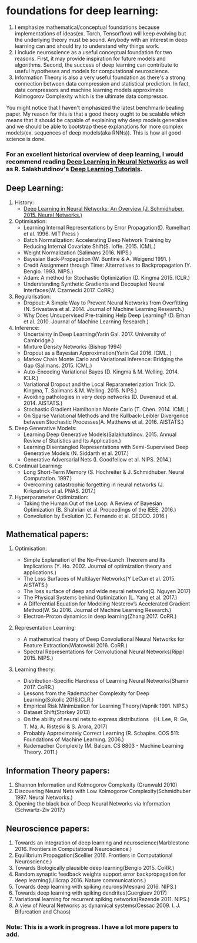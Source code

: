 # foundations for deep learning:
1. I emphasize mathematical/conceptual foundations because implementations of ideas(ex. Torch, Tensorflow)
   will keep evolving but the underlying theory must be sound. Anybody with an interest in deep learning 
   can and should try to understand why things work. 
2. I include neuroscience as a useful conceptual foundation for two reasons. First, it may provide inspiration
   for future models and algorithms. Second, the success of deep learning can contribute to useful hypotheses
   and models for computational neuroscience. 
3. Information Theory is also a very useful foundation as there's a strong connection between data compression
and statistical prediction. In fact, data compressors and machine learning models approximate Kolmogorov Complexity
which is the ultimate data compressor. 

You might notice that I haven't emphasized the latest benchmark-beating paper. My reason for this is that a good
theory ought to be scalable which means that it should be capable of explaining why deep models generalise and we
should be able to bootstrap these explanations for more complex models(ex. sequences of deep models(aka RNNs)).
This is how all good science is done. 

### For an excellent historical overview of deep learning, I would recommend reading [Deep Learning in Neural Networks](https://github.com/pauli-space/foundations_for_deep_learning/blob/master/deep_learning/history_of_deep_learning/deep_learning_in_neural_networks.pdf) as well as R. Salakhutdinov's [Deep Learning Tutorials](https://www.youtube.com/watch?v=-SY4-GkDM8g&t=4s). 

## Deep Learning:
1. History:
	* [Deep Learning in Neural Networks: An Overview (J. Schmidhuber. 2015. Neural Networks.)](https://github.com/pauli-space/foundations_for_deep_learning/blob/master/deep_learning/history_of_deep_learning/deep_learning_in_neural_networks.pdf)
2. Optimisation:
	* Learning Internal Representations by Error Propagation(D. Rumelhart et al. 1996. MIT Press ) 
	* Batch Normalization: Accelerating Deep Network Training by Reducing Internal Covariate Shift(S. Ioffe. 2015. ICML.)
	* Weight Normalization (Salimans 2016. NIPS.)
	* Bayesian Back-Propagation (W. Buntine & A. Weigend 1991. )
	* Credit Assignment through Time: Alternatives to Backpropagation (Y. Bengio. 1993. NIPS.)
	* Adam: A method for Stochastic Optimization (D. Kingma 2015. ICLR.)
	* Understanding Synthetic Gradients and Decoupled Neural Interfaces(W. Czarnecki 2017. CoRR.)
3. Regularisation:
	* Dropout: A Simple Way to Prevent Neural Networks from Overfitting (N. Srivastava et al. 2014. Journal of Machine Learning Research.)
	* Why Does Unsupervised Pre-training Help Deep Learning? (D. Erhan et al. 2010. Journal of Machine Learning Research.)
4. Inference:
	* Uncertainty in Deep Learning(Yarin Gal. 2017. University of Cambridge.)
	* Mixture Density Networks (Bishop 1994)
	* Dropout as a Bayesian Approximation(Yarin Gal 2016. ICML. )
	* Markov Chain Monte Carlo and Variational Inference: Bridging the Gap (Salimans. 2015. ICML.)
	* Auto-Encoding Variational Bayes (D. Kingma & M. Welling. 2014. ICLR.)
	* Variational Dropout and the Local Reparameterization Trick (D. Kingma, T. Salimans & M. Welling. 2015. NIPS.)
	* Avoiding pathologies in very deep networks (D. Duvenaud et al. 2014. AISTATS.)
	* Stochastic Gradient Hamiltonian Monte Carlo (T. Chen. 2014. ICML.)
	* On Sparse Variational Methods and the Kullback-Leibler Divergence between Stochastic Processes(A. Matthews et al. 2016. AISTATS.)
5. Deep Generative Models:
	* Learning Deep Generative Models(Salakhutdinov. 2015. Annual Review of Statistics and Its Application.)
	* Learning Disentangled Representations with Semi-Supervised Deep Generative Models (N. Siddarth et al. 2017.)
	* Generative Adversarial Nets (I. Goodfellow et al. NIPS. 2014.)
6. Continual Learning:
	* Long Short-Term Memory (S. Hochreiter & J. Schmidhuber. Neural Computation. 1997.)
	* Overcoming catastrophic forgetting in neural networks (J. Kirkpatrick et al. PNAS. 2017.)
7. Hyperparameter Optimization:
	* Taking the Human Out of the Loop: A Review of Bayesian Optimization (B. Shahriari et al. Proceedings of the IEEE. 2016.)
	* Convolution by Evolution (C. Fernando et al. GECCO. 2016.)

## Mathematical papers:
1. Optimisation:
	* Simple Explanation of the No-Free-Lunch Theorem and Its Implications (Y. Ho. 2002. Journal of optimization theory and applications.)
	* The Loss Surfaces of Multilayer Networks(Y LeCun et al. 2015. AISTATS.)
	* The loss surface of deep and wide neural networks(Q. Nguyen 2017)
	* The Physical Systems behind Optimization (L. Yang et al. 2017.)
	* A Differential Equation for Modeling Nesterov’s Accelerated Gradient Method(W. Su 2016. Journal of Machine Learning Research.)
	* Electron-Proton dynamics in deep learning(Zhang 2017. CoRR.)

2. Representation Learning:
	* A mathematical theory of Deep Convolutional Neural Networks for Feature Extraction(Wiatowski 2016. CoRR.)
	* Spectral Representations for Convolutional Neural Networks(Rippl 2015. NIPS.)

3. Learning theory:
	* Distribution-Specific Hardness of Learning Neural Networks(Shamir 2017. CoRR.)
	* Lessons from the Rademacher Complexity for Deep Learning(Sokolic 2016.ICLR.) 
	* Empirical Risk Minimization for Learning Theory(Vapnik 1991. NIPS.)
	* Dataset Shift(Storkey 2013)
	* On the ability of neural nets to express distributions （H. Lee, R. Ge, T. Ma, A. Risteski & S. Arora, 2017）
	* Probably Approximately Correct Learning (R. Schapire. COS 511: Foundations of Machine Learning. 2006.)
	* Rademacher Complexity (M. Balcan. CS 8803 - Machine Learning Theory. 2011.)

## Information Theory papers:
1. Shannon Information and Kolmogorov Complexity (Grunwald 2010)
2. Discovering Neural Nets with Low Kolmogorov Complexity(Schmidhuber 1997. Neural Networks.) 
3. Opening the black box of Deep Neural Networks via Information (Schwartz-Ziv 2017.)                                    

## Neuroscience papers:
1. Towards an integration of deep learning and neuroscience(Marblestone 2016. Frontiers in Computational Neuroscience.)
2. Equilibrium Propagation(Scellier 2016. Frontiers in Computational Neuroscience.)
3. Towards Biologically plausible deep learning(Bengio 2015. CoRR.)
4. Random synaptic feedback weights support error backpropagation for deep learning(Lillicrap 2016. Nature communications.)
5. Towards deep learning with spiking neurons(Mesnard 2016. NIPS.)
6. Towards deep learning with spiking dendrites(Guergiuev 2017)
7. Variational learning for recurrent spiking networks(Rezende 2011. NIPS.)
8. A view of Neural Networks as dynamical systems(Cessac 2009. I. J. Bifurcation and Chaos)

### Note: This is a work in progress. I have a lot more papers to add.

